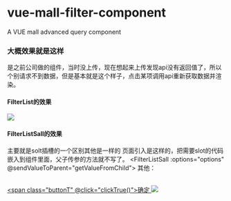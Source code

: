 # vue-mall-filter-component
A VUE mall advanced query component

### 大概效果就是这样
是之前公司做的组件，当时没上传，现在想起来上传发现api没有返回值了，所以个别请求不到数据，但是基本就是这个样子，点击某项调用api重新获取数据并渲染。
#### FilterList的效果
![](https://p3-juejin.byteimg.com/tos-cn-i-k3u1fbpfcp/dc1fba1c653141c8aca0f40fa2c31d58~tplv-k3u1fbpfcp-watermark.image)

#### FilterListSall的效果
主要就是solt插槽的一个区别其他是一样的
页面引入是这样的，把需要slot的代码嵌入到组件里面，父子传参的方法就不写了。
<FilterListSall :options="options" @sendValueToParent="getValueFromChild">
        <el-row class="filterItem clearfix" type="flex">
          <el-col :span="2">
            <span class="lastOne">其他：</span>
          </el-col>
          <el-col :span="20">
            <div class="lastTwo">
              <el-form :inline="true" size="mini" v-model="searchForm">
                <el-select v-model="searchForm.value1" placeholder="车型" style="width:100px">
                  <el-option
                    v-for="(item,index) in Cartype"
                    :key="index"
                    :label="item.label"
                    :value="item.value"
                  ></el-option>
                </el-select>&ensp;
                <el-select v-model="searchForm.value2" placeholder="车龄">
                  <el-option
                    v-for="(item,index) in Carold"
                    :key="index"
                    :label="item.label"
                    :value="item.value"
                  ></el-option>
                </el-select>&ensp;
                <el-select v-model="searchForm.value3" placeholder="里程">
                  <el-option
                    v-for="(item,index) in Carmileage"
                    :key="index"
                    :label="item.label"
                    :value="item.value"
                  ></el-option>
                </el-select>&ensp;
                <el-select v-model="searchForm.value4" placeholder="排量">
                  <el-option
                    v-for="(item,index) in Caroutput"
                    :key="index"
                    :label="item.label"
                    :value="item.value"
                  ></el-option>
                </el-select>&ensp;
                <el-select v-model="searchForm.value5" placeholder="排放">
                  <el-option
                    v-for="(item,index) in Carstandard"
                    :key="index"
                    :label="item.label"
                    :value="item.value"
                  ></el-option>
                </el-select>&ensp;
                <el-select v-model="searchForm.value6" placeholder="颜色">
                  <el-option
                    v-for="item in Carcolor"
                    :key="item.colorId"
                    :label="item.colorName"
                    :value="item.colorName"
                  ></el-option>
                </el-select>&ensp;
                <el-select v-model="searchForm.value8" placeholder="座位数">
                  <el-option
                    v-for="(item,index) in Carnum"
                    :key="index"
                    :label="item.label"
                    :value="item.value"
                  ></el-option>
                </el-select>&ensp;
                <el-select v-model="searchForm.value9" placeholder="国别">
                  <el-option
                    v-for="(item,index) in Carcountry"
                    :key="index"
                    :label="item.label"
                    :value="item.value"
                  ></el-option>
                </el-select>&ensp;
                <el-select v-model="searchForm.value10" placeholder="燃料">
                  <el-option
                    v-for="(item,index) in Carfuel"
                    :key="index"
                    :label="item.label"
                    :value="item.value"
                  ></el-option>
                </el-select>
              </el-form>
            </div>
          </el-col>
          <el-col :span="2">
            <a href="#">
              <span class="buttonT" @click="clickTrue()">确定</span>
            </a>
          </el-col>
        </el-row>
      </FilterListSall>
![](https://p9-juejin.byteimg.com/tos-cn-i-k3u1fbpfcp/cb9329a36b864b62bd1222c8d36d530a~tplv-k3u1fbpfcp-watermark.image)
